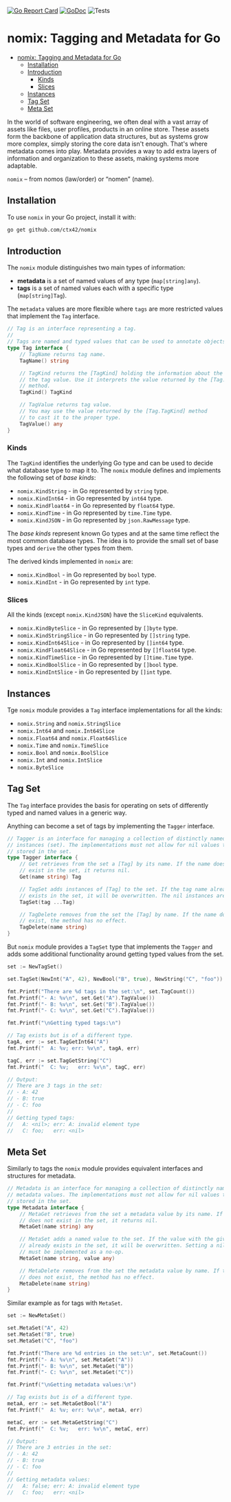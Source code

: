 [![Go Report Card](https://goreportcard.com/badge/github.com/ctx42/nomix)](https://goreportcard.com/report/github.com/ctx42/nomix)
[![GoDoc](https://img.shields.io/badge/api-Godoc-blue.svg)](https://pkg.go.dev/github.com/ctx42/nomix)
![Tests](https://github.com/ctx42/nomix/actions/workflows/go.yml/badge.svg?branch=master)

# nomix: Tagging and Metadata for Go

<!-- TOC -->
* [nomix: Tagging and Metadata for Go](#nomix-tagging-and-metadata-for-go)
  * [Installation](#installation)
  * [Introduction](#introduction)
    * [Kinds](#kinds)
    * [Slices](#slices)
  * [Instances](#instances)
  * [Tag Set](#tag-set)
  * [Meta Set](#meta-set)
<!-- TOC -->

In the world of software engineering, we often deal with a vast array of
assets like files, user profiles, products in an online store. These assets 
form the backbone of application data structures, but as systems grow more 
complex, simply storing the core data isn't enough. That's where metadata comes 
into play. Metadata provides a way to add extra layers of information and 
organization to these assets, making systems more adaptable. 

`nomix` – from nomos (law/order) or “nomen” (name).

## Installation

To use `nomix` in your Go project, install it with:

```bash
go get github.com/ctx42/nomix
```

## Introduction

The `nomix` module distinguishes two main types of information: 

- **metadata** is a set of named values of any type (`map[string]any`).   
- **tags** is a set of named values each with a specific type (`map[string]Tag`).

The `metadata` values are more flexible where `tags` are more restricted values
that implement the `Tag` interface.

```go
// Tag is an interface representing a tag.
//
// Tags are named and typed values that can be used to annotate objects.
type Tag interface {
	// TagName returns tag name.
	TagName() string

	// TagKind returns the [TagKind] holding the information about the type of
	// the tag value. Use it interprets the value returned by the [Tag.TagValue]
	// method.
	TagKind() TagKind

	// TagValue returns tag value.
	// You may use the value returned by the [Tag.TagKind] method
	// to cast it to the proper type.
	TagValue() any
}
```

### Kinds

The `TagKind` identifies the underlying Go type and can be used to decide what 
database type to map it to. The `nomix` module defines and implements the 
following set of _base kinds_:

- `nomix.KindString` - in Go represented by `string` type.
- `nomix.KindInt64`  - in Go represented by `int64` type.
- `nomix.KindFloat64`  - in Go represented by `float64` type.
- `nomix.KindTime`  - in Go represented by `time.Time` type.
- `nomix.KindJSON`  - in Go represented by `json.RawMessage` type.

The _base kinds_ represent known Go types and at the same time reflect the most 
common database types. The idea is to provide the small set of base types and 
`derive` the other types from them.

The derived kinds implemented in `nomix` are: 

- `nomix.KindBool` - in Go represented by `bool` type.
- `nomix.KindInt` - in Go represented by `int` type.

### Slices

All the kinds (except `nomix.KindJSON`) have the `SliceKind` equivalents.

- `nomix.KindByteSlice`  - in Go represented by `[]byte` type.
- `nomix.KindStringSlice` - in Go represented by `[]string` type.
- `nomix.KindInt64Slice` - in Go represented by `[]int64` type.
- `nomix.KindFloat64Slice` - in Go represented by `[]float64` type.
- `nomix.KindTimeSlice` - in Go represented by `[]time.Time` type.
- `nomix.KindBoolSlice` - in Go represented by `[]bool` type.
- `nomix.KindIntSlice` - in Go represented by `[]int` type.

## Instances

Tge `nomix` module provides a `Tag` interface implementations for all the kinds:

- `nomix.String` and `nomix.StringSlice` 
- `nomix.Int64` and `nomix.Int64Slice` 
- `nomix.Float64` and `nomix.Float64Slice` 
- `nomix.Time` and `nomix.TimeSlice` 
- `nomix.Bool` and `nomix.BoolSlice` 
- `nomix.Int` and `nomix.IntSlice` 
- `nomix.ByteSlice` 

## Tag Set

The `Tag` interface provides the basis for operating on sets of differently 
typed and named values in a generic way.

Anything can become a set of tags by implementing the `Tagger` interface.

```go
// Tagger is an interface for managing a collection of distinctly named [Tag]
// instances (set). The implementations must not allow for nil values to be
// stored in the set.
type Tagger interface {
	// Get retrieves from the set a [Tag] by its name. If the name doesn't
	// exist in the set, it returns nil.
	Get(name string) Tag

	// TagSet adds instances of [Tag] to the set. If the tag name already
	// exists in the set, it will be overwritten. The nil instances are ignored.
	TagSet(tag ...Tag)

	// TagDelete removes from the set the [Tag] by name. If the name does not
	// exist, the method has no effect.
	TagDelete(name string)
}
``` 

But `nomix` module provides a `TagSet` type that implements the `Tagger` and 
adds some additional functionality around getting typed values from the set. 

```go
set := NewTagSet()

set.TagSet(NewInt("A", 42), NewBool("B", true), NewString("C", "foo"))

fmt.Printf("There are %d tags in the set:\n", set.TagCount())
fmt.Printf("- A: %v\n", set.Get("A").TagValue())
fmt.Printf("- B: %v\n", set.Get("B").TagValue())
fmt.Printf("- C: %v\n", set.Get("C").TagValue())

fmt.Printf("\nGetting typed tags:\n")

// Tag exists but is of a different type.
tagA, err := set.TagGetInt64("A")
fmt.Printf("  A: %v; err: %v\n", tagA, err)

tagC, err := set.TagGetString("C")
fmt.Printf("  C: %v;   err: %v\n", tagC, err)

// Output:
// There are 3 tags in the set:
// - A: 42
// - B: true
// - C: foo
//
// Getting typed tags:
//   A: <nil>; err: A: invalid element type
//   C: foo;   err: <nil>
```

## Meta Set

Similarly to tags the `nomix` module provides equivalent interfaces and 
structures for metadata.

```go
// Metadata is an interface for managing a collection of distinctly named
// metadata values. The implementations must not allow for nil values to be
// stored in the set.
type Metadata interface {
	// MetaGet retrieves from the set a metadata value by its name. If the name
	// does not exist in the set, it returns nil.
	MetaGet(name string) any

	// MetaSet adds a named value to the set. If the value with the given name
	// already exists in the set, it will be overwritten. Setting a nil value
	// must be implemented as a no-op.
	MetaSet(name string, value any)

	// MetaDelete removes from the set the metadata value by name. If the name
	// does not exist, the method has no effect.
	MetaDelete(name string)
}
```

Similar example as for tags with `MetaSet`.

```go
set := NewMetaSet()

set.MetaSet("A", 42)
set.MetaSet("B", true)
set.MetaSet("C", "foo")

fmt.Printf("There are %d entries in the set:\n", set.MetaCount())
fmt.Printf("- A: %v\n", set.MetaGet("A"))
fmt.Printf("- B: %v\n", set.MetaGet("B"))
fmt.Printf("- C: %v\n", set.MetaGet("C"))

fmt.Printf("\nGetting metadata values:\n")

// Tag exists but is of a different type.
metaA, err := set.MetaGetBool("A")
fmt.Printf("  A: %v; err: %v\n", metaA, err)

metaC, err := set.MetaGetString("C")
fmt.Printf("  C: %v;   err: %v\n", metaC, err)

// Output:
// There are 3 entries in the set:
// - A: 42
// - B: true
// - C: foo
//
// Getting metadata values:
//   A: false; err: A: invalid element type
//   C: foo;   err: <nil>
```

